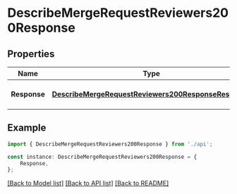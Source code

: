 # DescribeMergeRequestReviewers200Response


## Properties

Name | Type | Description | Notes
------------ | ------------- | ------------- | -------------
**Response** | [**DescribeMergeRequestReviewers200ResponseResponse**](DescribeMergeRequestReviewers200ResponseResponse.md) |  | [optional] [default to undefined]

## Example

```typescript
import { DescribeMergeRequestReviewers200Response } from './api';

const instance: DescribeMergeRequestReviewers200Response = {
    Response,
};
```

[[Back to Model list]](../README.md#documentation-for-models) [[Back to API list]](../README.md#documentation-for-api-endpoints) [[Back to README]](../README.md)
